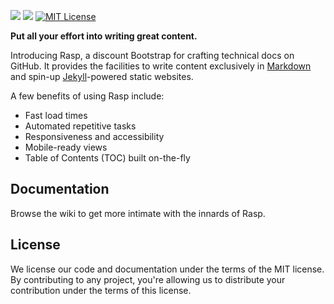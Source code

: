 <a href="https://travis-ci.org/caleorourke/rasp?branch=gh-pages" target="_blank"><img src="http://travis-ci.org/caleorourke/rasp.svg?branch=gh-pages"></a>
<a href="https://david-dm.org/caleorourke/rasp#info=devDependencies" target="_blank"><img src="https://david-dm.org/caleorourke/rasp/dev-status.svg?theme=shields.io"></a>
<a href="http://github.com/caleorourke/rasp/blob/gh-pages/LICENSE" target="_blank"><img src="http://img.shields.io/badge/License-MIT-blue.svg" alt="MIT License"></a>

**Put all your effort into writing great content.**

Introducing Rasp, a discount Bootstrap for crafting technical docs on GitHub. It provides the facilities to write content exclusively in [Markdown](http://en.m.wikipedia.org/wiki/Markdown) and spin-up [Jekyll](http://jekyllrb.com)-powered static websites. 

A few benefits of using Rasp include:

* Fast load times
* Automated repetitive tasks
* Responsiveness and accessibility
* Mobile-ready views
* Table of Contents (TOC) built on-the-fly

## Documentation

Browse the wiki to get more intimate with the innards of Rasp.

## License

We license our code and documentation under the terms of the MIT license. By contributing to any project, you're allowing us to distribute your contribution under the terms of this license.
